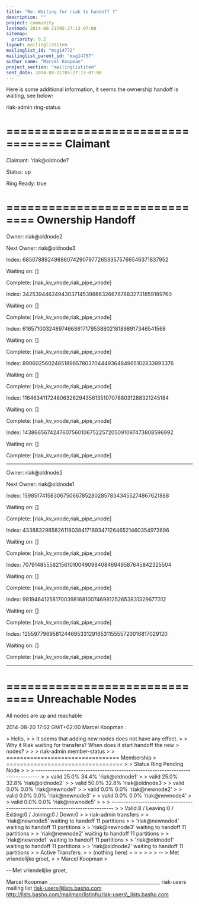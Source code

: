 ```yaml
---
title: "Re: Waiting for riak to handoff ?"
description: ""
project: community
lastmod: 2014-08-21T05:27:13-07:00
sitemap:
  priority: 0.2
layout: mailinglistitem
mailinglist_id: "msg14772"
mailinglist_parent_id: "msg14757"
author_name: "Marcel Koopman"
project_section: "mailinglistitem"
sent_date: 2014-08-21T05:27:13-07:00
---
```



Here is some additional information, it seems the ownership handoff is
waiting, see below:

riak-admin ring-status

================================== Claimant
===================================

Claimant: 'riak@oldnode1'

Status: up

Ring Ready: true


============================== Ownership Handoff
==============================

Owner: riak@oldnode2

Next Owner: riak@oldnode3


Index: 68507889249886074290797726533575766546371837952

 Waiting on: []

 Complete: [riak\_kv\_vnode,riak\_pipe\_vnode]


Index: 342539446249430371453988632667878832731859189760

 Waiting on: []

 Complete: [riak\_kv\_vnode,riak\_pipe\_vnode]


Index: 616571003248974668617179538802181898917346541568

 Waiting on: []

 Complete: [riak\_kv\_vnode,riak\_pipe\_vnode]


Index: 890602560248518965780370444936484965102833893376

 Waiting on: []

 Complete: [riak\_kv\_vnode,riak\_pipe\_vnode]


Index: 1164634117248063262943561351070788031288321245184

 Waiting on: []

 Complete: [riak\_kv\_vnode,riak\_pipe\_vnode]


Index: 1438665674247607560106752257205091097473808596992

 Waiting on: []

 Complete: [riak\_kv\_vnode,riak\_pipe\_vnode]


-------------------------------------------------------------------------------

Owner: riak@oldnode2

Next Owner: riak@oldnode1


Index: 159851741583067506678528028578343455274867621888

 Waiting on: []

 Complete: [riak\_kv\_vnode,riak\_pipe\_vnode]


Index: 433883298582611803841718934712646521460354973696

 Waiting on: []

 Complete: [riak\_kv\_vnode,riak\_pipe\_vnode]


Index: 707914855582156101004909840846949587645842325504

 Waiting on: []

 Complete: [riak\_kv\_vnode,riak\_pipe\_vnode]


Index: 981946412581700398168100746981252653831329677312

 Waiting on: []

 Complete: [riak\_kv\_vnode,riak\_pipe\_vnode]


Index: 1255977969581244695331291653115555720016817029120

 Waiting on: []

 Complete: [riak\_kv\_vnode,riak\_pipe\_vnode]


-------------------------------------------------------------------------------


============================== Unreachable Nodes
==============================

All nodes are up and reachable


2014-08-20 17:02 GMT+02:00 Marcel Koopman :

&gt; Hello,
&gt;
&gt; It seems that adding new nodes does not have any effect.
&gt;
&gt; Why it Riak waiting for transfers? When does it start handoff the new
&gt; nodes?
&gt;
&gt;
&gt; riak-admin member-status
&gt;
&gt; ================================= Membership
&gt; ==================================
&gt;
&gt; Status Ring Pending Node
&gt;
&gt;
&gt; -------------------------------------------------------------------------------
&gt;
&gt; valid 25.0% 34.4% 'riak@oldnode1'
&gt;
&gt; valid 25.0% 32.8% 'riak@oldnode2'
&gt;
&gt; valid 50.0% 32.8% 'riak@oldnode3
&gt;
&gt; valid 0.0% 0.0% 'riak@newnode1'
&gt;
&gt; valid 0.0% 0.0% 'riak@newnode2'
&gt;
&gt; valid 0.0% 0.0% 'riak@newnode3'
&gt;
&gt; valid 0.0% 0.0% 'riak@newnode4'
&gt;
&gt; valid 0.0% 0.0% 'riak@newnode5'
&gt;
&gt;
&gt; -------------------------------------------------------------------------------
&gt;
&gt; Valid:8 / Leaving:0 / Exiting:0 / Joining:0 / Down:0
&gt;
&gt; riak-admin transfers
&gt;
&gt; 'riak@newnode5' waiting to handoff 11 partitions
&gt;
&gt; 'riak@newnode4' waiting to handoff 11 partitions
&gt;
&gt; 'riak@newnode3' waiting to handoff 11 partitions
&gt;
&gt; 'riak@newnode2' waiting to handoff 11 partitions
&gt;
&gt; 'riak@newnode1' waiting to handoff 11 partitions
&gt;
&gt; 'riak@oldnode1' waiting to handoff 11 partitions
&gt;
&gt; 'riak@oldnode2' waiting to handoff 11 partitions
&gt;
&gt; Active Transfers:
&gt;
&gt; (nothing here)
&gt;
&gt;
&gt;
&gt;
&gt;
&gt; --
&gt; Met vriendelijke groet,
&gt;
&gt; Marcel Koopman
&gt;



-- 
Met vriendelijke groet,

Marcel Koopman
\_\_\_\_\_\_\_\_\_\_\_\_\_\_\_\_\_\_\_\_\_\_\_\_\_\_\_\_\_\_\_\_\_\_\_\_\_\_\_\_\_\_\_\_\_\_\_
riak-users mailing list
riak-users@lists.basho.com
http://lists.basho.com/mailman/listinfo/riak-users\_lists.basho.com

